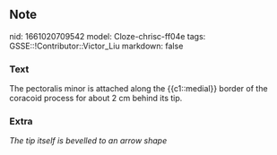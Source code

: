 ## Note
nid: 1661020709542
model: Cloze-chrisc-ff04e
tags: GSSE::!Contributor::Victor_Liu
markdown: false

### Text
The pectoralis minor is attached along the <span style="color: 
 var(--field-fg); background: var(--field-bg);">{{c1::medial}}
border of the coracoid process for about 2 cm</span> <span style= 
"color: var(--field-fg); background: var(--field-bg);">behind its
tip.</span>

### Extra
<i><span style="color: var(--field-fg); background:
var(--field-bg);">The tip itself is bevelled to an arrow</span>
<span style="color: var(--field-fg); background:
var(--field-bg);">shape</span></i>
